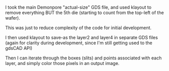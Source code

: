 I took the main Demonpore "actual-size" GDS file, and used klayout to remove everything BUT the 5th die (starting to count from the top-left of the wafer).


This was just to reduce complexity of the code for initial development.


I then used klayout to save-as the layer2 and layer4 in separate GDS files (again for clarity during development, since I'm still getting used to the gdsCAD API)

Then I can iterate through the boxes (slits) and points associated with each layer, and simply color those pixels in an output image.
